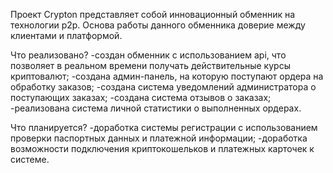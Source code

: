 Проект Crypton представляет собой инновационный обменник на технологии p2p. 
Основа работы данного обменника доверие между клиентами и платформой. 

Что реализовано?
-создан обменник с использованием api, что позволяет в реальном времени получать действительные курсы криптовалют;
-создана админ-панель, на которую поступают ордера на обработку заказов;
-создана система уведомлений администратора о поступающих заказах;
-создана система отзывов о заказах;
-реализована система личной статистики о выполненных ордерах. 


  Что планируется?
-доработка системы регистрации с использованием проверки паспортных данных и платежной информации;
-доработка возможности подключения криптокошельков и платежных карточек к системе.
